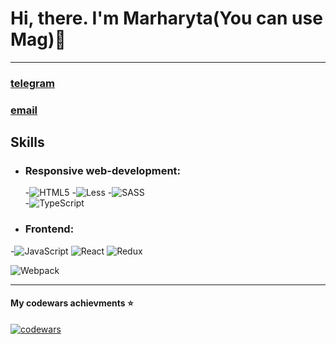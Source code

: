 # **Hi, there. I'm Marharyta(You can use Mag)**:open_hands:
__________________________________________________________
### [telegram](https://t.me/Pandoraaa7)
### [email](pandoraaa274@gmail.com)

## Skills
+ ### Responsive web-development:
    -![HTML5](https://img.shields.io/badge/html5-%23E34F26.svg?style=for-the-badge&logo=html5&logoColor=white)
    -![Less](https://img.shields.io/badge/less-2B4C80?style=for-the-badge&logo=less&logoColor=white)
    -![SASS](https://img.shields.io/badge/SASS-hotpink.svg?style=for-the-badge&logo=SASS&logoColor=white)         
    -![TypeScript](https://img.shields.io/badge/typescript-%23007ACC.svg?style=for-the-badge&logo=typescript&logoColor=white)
+ ### Frontend: 
-![JavaScript](https://img.shields.io/badge/javascript-%23323330.svg?style=for-the-badge&logo=javascript&logoColor=%23F7DF1E)
![React](https://img.shields.io/badge/react-%2320232a.svg?style=for-the-badge&logo=react&logoColor=%2361DAFB)
![Redux](https://img.shields.io/badge/redux-%23593d88.svg?style=for-the-badge&logo=redux&logoColor=white)

![Webpack](https://img.shields.io/badge/webpack-%238DD6F9.svg?style=for-the-badge&logo=webpack&logoColor=black)

__________________________________
#### My codewars achievments :star:
[![codewars](https://www.codewars.com/users/Overednaya/badges/small)](https://www.codewars.com/users/username) 
